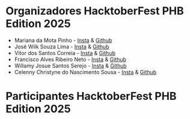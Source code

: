 # Organizadores HacktoberFest PHB Edition 2025
- Mariana da Mota Pinho - [Insta](https://www.instagram.com/eumariana.dev/) & [Github](https://github.com/eumarianamota)
- José Wilk Souza Lima -  [Insta]() & [Github]()
- Vitor dos Santos Correia -  [Insta]() & [Github]()
- Francisco Alves Ribeiro Neto -  [Insta]() & [Github]()
- Willamy Josue Santos Serejo -  [Insta]() & [Github]()
- Celenny Christyne do Nascimento Sousa -  [Insta]() & [Github]()

# Participantes HacktoberFest PHB Edition 2025
